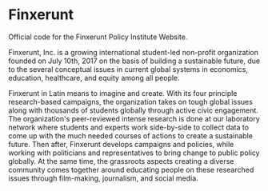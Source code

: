 # Finxerunt
Official code for the Finxerunt Policy Institute Website. 

Finxerunt, Inc. is a growing international student-led non-profit organization founded on July 10th, 2017 on the basis of building a sustainable future, due to the several conceptual issues in current global systems in economics, education, healthcare, and equity among all people.

Finxerunt in Latin means to imagine and create. With its four principle research-based campaigns, the organization takes on tough global issues along with thousands of students globally through active civic engagement. The organization's peer-reviewed intense research is done at our laboratory network where students and experts work side-by-side to collect data to come up with the much needed courses of actions to create a sustainable future. Then after, Finxerunt develops campaigns and policies, while working with politicians and representatives to bring change to public policy globally. At the same time, the grassroots aspects creating a diverse community comes together around educating people on these researched issues through film-making, journalism, and social media.
